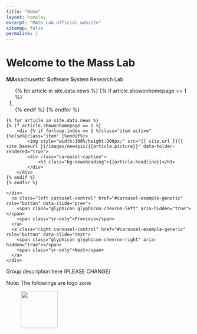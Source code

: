 ```yaml
---
title: "Home"
layout: homelay
excerpt: "MASS Lab official website"
sitemap: false
permalink: /
---
```


<h1> Welcome to the Mass Lab </h1>

<!--todo: Please edit contents-->

**MA**ssachusetts' **S**oftware **S**ystem Research Lab

<div markdown="0"  class="bs-example" data-example-id="simple-carousel">
    <div id="carousel-example-generic" class="carousel slide" data-ride="carousel">
        <ol class="carousel-indicators">
            {% for article in site.data.news %}
            {% if article.showonhomepage == 1 %}
                <li data-target="#carousel-example-generic" data-slide-to="{{forloop.index|minus:1}}" {% if forloop.index == 1 %}class="active" {%else%}class="" {%endif%}></li>
            {% endif %}
            {% endfor %}
        </ol>
    <div class="carousel-inner" role="listbox">
    
    {% for article in site.data.news %}
    {% if article.showonhomepage == 1 %}
        <div {% if forloop.index == 1 %}class="item active" {%else%}class="item" {%endif%}>
            <img style="width:100%;height:300px;" src="{{ site.url }}{{ site.baseurl }}/images/newspic/{{article.picture}}" data-holder-rendered="true">
            <div class="carousel-caption">
                <h3 class="bg-newsheading">{{article.headline}}</h3>
            </div>
        </div>
    {% endif %}
    {% endfor %}
    
    </div>
      <a class="left carousel-control" href="#carousel-example-generic" role="button" data-slide="prev">
        <span class="glyphicon glyphicon-chevron-left" aria-hidden="true"></span>
        <span class="sr-only">Previous</span>
      </a>
      <a class="right carousel-control" href="#carousel-example-generic" role="button" data-slide="next">
        <span class="glyphicon glyphicon-chevron-right" aria-hidden="true"></span>
        <span class="sr-only">Next</span>
      </a>
    </div>
</div>




Group description here (PLEASE CHANGE)





Note: The followings are logo zone

<figure class="fourth">
  <img src="{{ site.url }}{{ site.baseurl }}/images/logopic/Logo_UMASS.png" style="width: 100px">
</figure>
